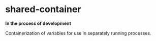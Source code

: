 ﻿# shared-container

__In the process of development__

Containerization of variables for use in separately running processes.
